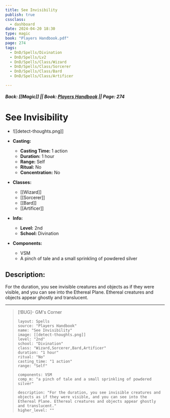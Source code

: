 ```yaml
---
title: See Invisibility
publish: true
cssclass:
  - dashboard
date: 2024-04-20 18:30
type: magic
book: "Players Handbook.pdf"
page: 274
tags:
  - DnD/Spells/Divination
  - DnD/Spells/Lv2
  - DnD/Spells/Class/Wizard
  - DnD/Spells/Class/Sorcerer
  - DnD/Spells/Class/Bard
  - DnD/Spells/Class/Artificer

---
```


##### Back: [[Magic]] || Book: [Players Handbook](https://drive.google.com/drive/folders/1O5bhpYizcIT5xxAoLOuzCRht_PVS7VSG?usp=sharing) || Page: 274

# See Invisibility
- ![[detect-thoughts.png]]
- **Casting:**
    - **Casting Time:** 1 action
    - **Duration:** 1 hour
    - **Range:** Self
    - **Ritual:** No
    - **Concentration:** No
- **Classes:**
    - [[Wizard]]
    - [[Sorcerer]]
    - [[Bard]]
    - [[Artificer]]

- **Info:**
    - **Level:** 2nd
    - **School:** Divination
- **Components:**
    - VSM
    - A pinch of tale and a small sprinkling of powdered silver

## Description:
For the duration, you see invisible creatures and objects as if they were visible, and you can see into the Ethereal Plane. Ethereal creatures and objects appear ghostly and translucent.



---

> [!BUG]- GM's Corner
>
> ```statblock
> layout: Spells
> source: "Players Handbook"
> name: "See Invisibility"
> image: [[detect-thoughts.png]]
> level: "2nd"
> school: "Divination"
> class: "Wizard,Sorcerer,Bard,Artificer"
> duration: "1 hour"
> ritual: "No"
> casting_time: "1 action"
> range: "Self"
>
> components: VSM
> comp_m: "a pinch of tale and a small sprinkling of powdered silver"
>
> description: "For the duration, you see invisible creatures and objects as if they were visible, and you can see into the Ethereal Plane. Ethereal creatures and objects appear ghostly and translucent."
> higher_level: ""
> ```
